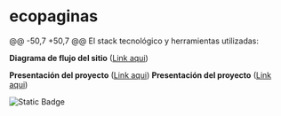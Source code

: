 # ecopaginas
@@ -50,7 +50,7 @@ El stack tecnológico y herramientas utilizadas:

**Diagrama de flujo del sitio** ([Link aqui](https://lucid.app/lucidchart/06fe127f-676d-4a7e-bddb-904cfbf60171/edit?viewport_loc=-1463%2C-2120%2C3499%2C1972%2C0_0&invitationId=inv_9a86fd8c-acdc-4d89-926f-6cc835858670))

**Presentación del proyecto** ([Link aqui]([https://www.canva.com/design/DAF9gUyi5bQ/bWL_mDEWn6zMNKlHPTUucQ/edit?utm_content=DAF9gUyi5bQ&utm_campaign=designshare&utm_medium=link2&utm_source=sharebutton]))
**Presentación del proyecto** ([Link aqui](https://www.canva.com/design/DAF9gUyi5bQ/bWL_mDEWn6zMNKlHPTUucQ/edit?utm_content=DAF9gUyi5bQ&utm_campaign=designshare&utm_medium=link2&utm_source=sharebutton))


![Static Badge](https://img.shields.io/badge/Version%20Pre-Alfa-1.0.0-green)